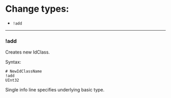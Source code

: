 


# Change types:

- `!add`

---
### !add

Creates new IdClass.

Syntax:
```
# NewIdClassName
!add
UInt32
```
Single info line specifies underlying basic type.



